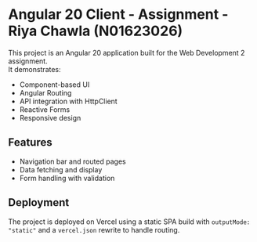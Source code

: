 # Angular 20 Client - Assignment - Riya Chawla (N01623026)

This project is an Angular 20 application built for the Web Development 2 assignment.  
It demonstrates:
- Component-based UI
- Angular Routing
- API integration with HttpClient
- Reactive Forms
- Responsive design

## Features
- Navigation bar and routed pages
- Data fetching and display
- Form handling with validation

## Deployment
The project is deployed on Vercel using a static SPA build with `outputMode: "static"` and a `vercel.json` rewrite to handle routing.
